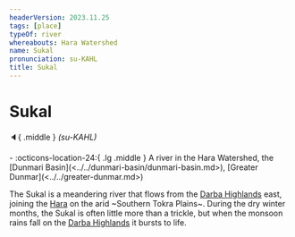 ```yaml
---
headerVersion: 2023.11.25
tags: [place]
typeOf: river
whereabouts: Hara Watershed
name: Sukal
pronunciation: su-KAHL
title: Sukal
---
```

# Sukal
:speaker:{ .middle } *(su-KAHL)*  
<div class="grid cards ext-narrow-margin ext-one-column" markdown>
-    :octicons-location-24:{ .lg .middle } A river in the Hara Watershed, the [Dunmari Basin](<../../dunmari-basin/dunmari-basin.md>), [Greater Dunmar](<../../greater-dunmar.md>)  
</div>


The Sukal is a meandering river that flows from the [Darba Highlands](<../../darba-highlands/darba-highlands.md>) east, joining the [Hara](<./hara.md>) on the arid ~Southern Tokra Plains~. During the dry winter months, the Sukal is often little more than a trickle, but when the monsoon rains fall on the [Darba Highlands](<../../darba-highlands/darba-highlands.md>) it bursts to life.